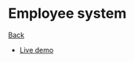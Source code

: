 # Employee system

[Back](https://github.com/seanedw1/Portfolio/tree/master/Angular)

* [Live demo](https://seanedw1.github.io/Portfolio/Angular/Demo1/index.html)
